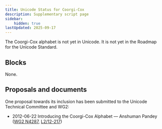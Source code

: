 ```yaml
---
title: Unicode Status for Coorgi-Cox
description: Supplementary script page
sidebar:
    hidden: true
lastUpdated: 2025-09-17
---
```


The Coorgi-Cox alphabet is not yet in Unicode. It is not yet in the Roadmap for the Unicode Standard.

## Blocks

None.

## Proposals and documents

One proposal towards its inclusion has been submitted to the Unicode Technical Committee and WG2:
- 2012-06-22 Introducing the Coorgi-Cox Alphabet — Anshuman Pandey ([WG2 N4287](https://www.unicode.org/wg2/docs/n4287.pdf), [L2/12-217](http://www.unicode.org/cgi-bin/GetMatchingDocs.pl?L2/12-217))
